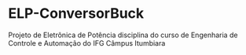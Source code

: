 # ELP-ConversorBuck
Projeto de Eletrônica de Potência disciplina do curso de Engenharia de Controle e Automação do IFG Câmpus Itumbiara
